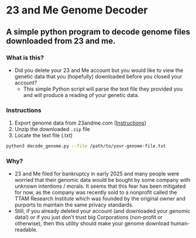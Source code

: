 # 23 and Me Genome Decoder
## A simple python program to decode genome files downloaded from 23 and me.

### What is this?
- Did you delete your 23 and Me account but you would like to view the genetic data that you (hopefully) downloaded before you closed your account?
  - This simple Python script will parse the text file they provided you and will produce a reading of your genetic data.

### Instructions
1. Export genome data from 23andme.com ([Instructions](https://customercare.23andme.com/hc/en-us/articles/212196868-Accessing-Your-Raw-Genetic-Data))
2. Unzip the downloaded `.zip` file
3. Locate the text file (.txt)

```bash
python3 decode_genome.py --file /path/to/your-genome-file.txt
```

### Why?
- 23 and Me filed for bankruptcy in early 2025 and many people were worried that their genomic data would be bought by some company with unknown intentions / morals. It seems that this fear has been mitigated for now, as the company was recently sold to a nonprofit called the TTAM Research Institute which was founded by the original owner and purports to maintain the same privacy standards.
- Still, if you already deleted your account (and downloaded your genomic data!) or if you just don't trust big Corporations (non-profit or otherwise), then this utility should make your genome download human-readable.